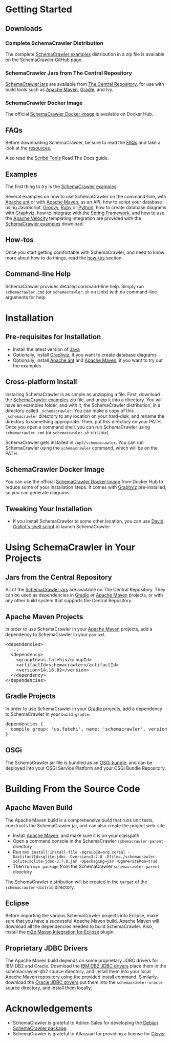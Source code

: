 # Getting Started

## Downloads

### Complete SchemaCrawler Distribution
The complete [SchemaCrawler examples] distribution in a zip file is available on the SchemaCrawler GitHub page.

### SchemaCrawler Jars from The Central Repository
[SchemaCrawler jars] are available from 
[The Central Repository](http://search.maven.org/#search%7Cga%7C1%7Cg%3Aus.fatehi%20schemacrawler), for use with build tools
such as [Apache Maven], [Gradle], and Ivy.

### SchemaCrawler Docker Image
The official [SchemaCrawler Docker image] is available on Docker Hub.

## FAQs
Before downloading SchemaCrawler, be sure to read the [FAQs] and take a look at the [resources].

Also read the [Scribe Tools](http://scribetools.readthedocs.org/en/latest/schemacrawler/index.html) Read The Docs guide.

## Examples
The first thing to try is the [SchemaCrawler examples].

Several examples on how to use SchemaCrawler on the command-line, with [Apache ant] or with [Apache Maven], 
as an API, how to script your database using JavaScript, [Groovy],
[Ruby] or [Python], how to create database diagrams with [Graphviz], how to integrate with the 
[Spring Framework], and how to use the [Apache Velocity] templating integration are provided with the 
[SchemaCrawler examples] download.

## How-tos
Once you start getting comfortable with SchemaCrawler, and need to know more about how to do things, 
read the [how-tos] section.

## Command-line Help
SchemaCrawler provides detailed command-line help. Simply run `schemacrawler.cmd` (or
`schemacrawler.sh` on Unix) with no command-line arguments for help.

# Installation

## Pre-requisites for Installation

- Install the latest version of [Java](https://www.java.com/)
- Optionally, install [Graphviz], if you want to create database diagrams
- Optionally, install [Apache ant] and [Apache Maven], 
  if you want to try out the examples

## Cross-platform Install
Installing SchemaCrawler is as simple as unzipping a file. First, download the [SchemaCrawler examples] zip file,
and unzip it into a directory. You will have an examples folder, and with it, the SchemaCrawler
distribution, in a directory called `_schemacrawler`. You can make a copy of this `_schemacrawler`
directory to any location on your hard-disk, and rename the directory to something appropriate.
Then, put this directory on your PATH. Once you open a command shell, you can run SchemaCrawler
using `schemacrawler.cmd` (or `schemacrawler.sh` on Unix).

SchemaCrawler gets installed in `/opt/schemacrawler`.
You can run SchemaCrawler using the `schemacrawler` command, which will be on the PATH.

## SchemaCrawler Docker Image
You can use the official [SchemaCrawler Docker image] from Docker Hub to reduce some of your installation steps.
It comes with [Graphviz] pre-installed, so you can generate diagrams.

## Tweaking Your Installation

- If you install SchemaCrawler to some other location, you can use 
  [David Guillot's shell script](https://gist.github.com/David-Guillot/dd53227141fd62ff5db6ef23c929f7b1)
  to launch SchemaCrawler

# Using SchemaCrawler in Your Projects

## Jars from the Central Repository
All of the [SchemaCrawler jars] are available on The Central Repository. 
They can be used as dependencies in [Gradle] or [Apache Maven] projects, or with any other
build system that supports the Central Repository.

## Apache Maven Projects
In order to use SchemaCrawler in your [Apache Maven] projects, add a dependency to SchemaCrawler in your `pom.xml`.

<div class="source"><pre>
&lt;dependencies&gt;
  ...
  &lt;dependency&gt;
    &lt;groupId&gt;us.fatehi&lt;/groupId&gt;
    &lt;artifactId&gt;schemacrawler&lt;/artifactId&gt;
    &lt;version&gt;14.16.02&lt;/version&gt;
  &lt;/dependency&gt;
&lt;/dependencies&gt;
</pre></div>

## Gradle Projects
In order to use SchemaCrawler in your [Gradle] projects, add a dependency to SchemaCrawler in your `build.gradle`.

<div class="source"><pre>
dependencies {
  compile group: 'us.fatehi', name: 'schemacrawler', version: '14.16.02'
}
</pre></div>

## OSGi
The SchemaCrawler jar file is bundled as an [OSGi bundle], and can be deployed into your OSGi Service Platform 
and your OSGi Bundle Repository.

# Building From the Source Code

## Apache Maven Build
The Apache Maven build is a comprehensive build that runs unit tests, constructs the SchemaCrawler jar, 
and can also create the project web-site. 

- Install [Apache Maven], and make sure it is on your classpath 
- Open a command console in the SchemaCrawler `schemacrawler-parent` directory
- Run `mvn install:install-file -DgroupId=org.xerial -DartifactId=sqlite-jdbc -Dversion=3.7.8 -Dfile=./schemacrawler-sqlite/sqlite-jdbc-3.7.8.jar -Dpackaging=jar -DgeneratePom=true`
- Then run `mvn package` from the SchemaCrawler `schemacrawler-parent` directory

The SchemaCrawler distribution will be created in the `target` of the `schemacrawler-distrib` directory.

## Eclipse
Before importing the various SchemaCrawler projects into Eclipse, make sure that you have a successful 
Apache Maven build. Apache Maven will download all the dependencies needed to build SchemaCrawler. Also, install the 
[m2e Maven Integration for Eclipse] plugin.

## Proprietary JDBC Drivers
The Apache Maven build depends on some proprietary JDBC drivers for IBM DB2 and Oracle. Download the [IBM DB2 JDBC drivers] 
place them in the schemacrawler-db2 source directory, and install them into your local Apache Maven repository using 
the provided install command. Similarly, download the [Oracle JDBC drivers] put them into the `schemacrawler-oracle` 
source directory, and install them locally.

# Acknowledgements

- SchemaCrawler is grateful to Adrien Sales for developing the [Debian SchemaCrawler package].
- SchemaCrawler is grateful to Atlassian for providing a license for [Clover].

[FAQs]: faq.html
[resources]: resources.html
[SchemaCrawler examples]: http://github.com/sualeh/SchemaCrawler/releases/
[SchemaCrawler jars]: http://search.maven.org/#search%7Cga%7C1%7Cg%3Aus.fatehi%20schemacrawler 
[SchemaCrawler Docker image]: https://hub.docker.com/r/sualeh/schemacrawler/
[Apache ant]: http://ant.apache.org/
[Gradle]: https://gradle.org/
[Groovy]: http://www.groovy-lang.org/
[Ruby]: http://www.ruby-lang.org/en/
[Python]: https://www.python.org/
[Graphviz]: http://www.graphviz.org/
[Spring Framework]: http://www.springsource.org/spring-framework
[Apache Velocity]: http://velocity.apache.org/
[Apache Maven]: http://maven.apache.org/
[OSGi bundle]: http://en.wikipedia.org/wiki/OSGi#Bundles
[m2e Maven Integration for Eclipse]: http://eclipse.org/m2e/
[IBM DB2 JDBC drivers]: http://www-306.ibm.com/software/data/db2/express/download.html
[Oracle JDBC drivers]: http://www.oracle.com/technetwork/database/enterprise-edition/jdbc-112010-090769.html
[Clover]: http://www.atlassian.com/software/clover/
[how-tos]: how-to.html
[Debian SchemaCrawler package]: https://github.com/adriens/schemacrawler-deb
